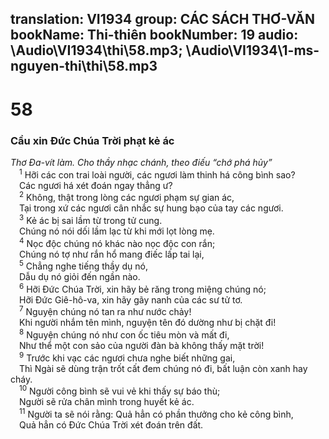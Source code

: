 translation: VI1934
group: CÁC SÁCH THƠ-VĂN
bookName: Thi-thiên 
bookNumber: 19
audio: \Audio\VI1934\thi\58.mp3; \Audio\VI1934\1-ms-nguyen-thi\thi\58.mp3
-------

<div class="title"><h1>58</h1><h3>Cầu xin Đức Chúa Trời phạt kẻ ác</h3><i>Thơ Đa-vít làm. Cho thầy nhạc chánh, theo điếu “chớ phá hủy”</i></div>
<span class="verse thi_58_1"> <sup>1</sup> Hỡi các con trai loài người, các ngươi làm thinh há công bình sao? <br/> Các ngươi há xét đoán ngay thẳng ư? <br/></span>
<span class="verse thi_58_2"> <sup>2</sup> Không, thật trong lòng các ngươi phạm sự gian ác, <br/> Tại trong xứ các ngươi cân nhắc sự hung bạo của tay các ngươi. <br/></span>
<span class="verse thi_58_3"> <sup>3</sup> Kẻ ác bị sai lầm từ trong tử cung. <br/> Chúng nó nói dối lầm lạc từ khi mới lọt lòng mẹ. <br/></span>
<span class="verse thi_58_4"> <sup>4</sup> Nọc độc chúng nó khác nào nọc độc con rắn; <br/> Chúng nó tợ như rắn hổ mang điếc lấp tai lại, <br/></span>
<span class="verse thi_58_5"> <sup>5</sup> Chẳng nghe tiếng thầy dụ nó, <br/> Dẫu dụ nó giỏi đến ngần nào. <br/></span>
<span class="verse thi_58_6"> <sup>6</sup> Hỡi Đức Chúa Trời, xin hãy bẻ răng trong miệng chúng nó; <br/> Hỡi Đức Giê-hô-va, xin hãy gãy nanh của các sư tử tơ. <br/></span>
<span class="verse thi_58_7"> <sup>7</sup> Nguyện chúng nó tan ra như nước chảy! <br/> Khi người nhắm tên mình, nguyện tên đó dường như bị chặt đi! <br/></span>
<span class="verse thi_58_8"> <sup>8</sup> Nguyện chúng nó như con ốc tiêu mòn và mất đi, <br/> Như thể một con sảo của người đàn bà không thấy mặt trời! <br/></span>
<span class="verse thi_58_9"> <sup>9</sup> Trước khi vạc các ngươi chưa nghe biết những gai, <br/> Thì Ngài sẽ dùng trận trốt cất đem chúng nó đi, bất luận còn xanh hay cháy. <br/></span>
<span class="verse thi_58_10"> <sup>10</sup> Người công bình sẽ vui vẻ khi thấy sự báo thù; <br/> Người sẽ rửa chân mình trong huyết kẻ ác. <br/></span>
<span class="verse thi_58_11"> <sup>11</sup> Người ta sẽ nói rằng: Quả hẳn có phần thưởng cho kẻ công bình, <br/> Quả hẳn có Đức Chúa Trời xét đoán trên đất. <br/> <br/></span>
